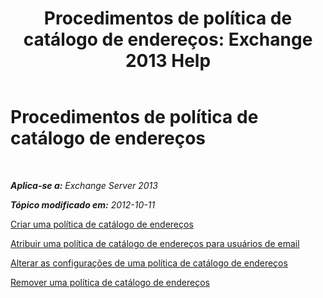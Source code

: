 ﻿---
title: 'Procedimentos de política de catálogo de endereços: Exchange 2013 Help'
TOCTitle: Procedimentos de política de catálogo de endereços
ms:assetid: 1204db89-ee4b-459a-8c14-e8d60dd6c4a4
ms:mtpsurl: https://technet.microsoft.com/pt-br/library/Hh529916(v=EXCHG.150)
ms:contentKeyID: 50484964
ms.date: 05/22/2018
mtps_version: v=EXCHG.150
ms.translationtype: MT
---

# Procedimentos de política de catálogo de endereços

 

_**Aplica-se a:** Exchange Server 2013_

_**Tópico modificado em:** 2012-10-11_

[Criar uma política de catálogo de endereços](create-an-address-book-policy-exchange-2013-help.md)

[Atribuir uma política de catálogo de endereços para usuários de email](assign-an-address-book-policy-to-mail-users-exchange-2013-help.md)

[Alterar as configurações de uma política de catálogo de endereços](change-the-settings-of-an-address-book-policy-exchange-2013-help.md)

[Remover uma política de catálogo de endereços](remove-an-address-book-policy-exchange-2013-help.md)

